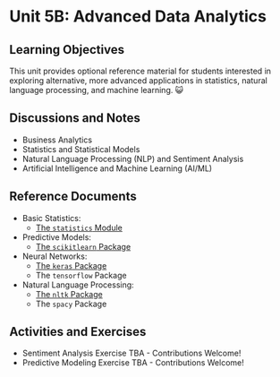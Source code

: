 
# Unit 5B: Advanced Data Analytics

## Learning Objectives

This unit provides optional reference material for students interested in exploring alternative, more advanced applications in statistics, natural language processing, and machine learning. :smiley_cat:

## Discussions and Notes

  + Business Analytics
  + Statistics and Statistical Models
  + Natural Language Processing (NLP) and Sentiment Analysis
  + Artificial Intelligence and Machine Learning (AI/ML)

## Reference Documents

  + Basic Statistics:
    + [The `statistics` Module](/notes/python/modules/statistics.md)
  + Predictive Models:
    + [The `scikitlearn` Package](https://scikit-learn.org/stable/)
  + Neural Networks:
    + [The `keras` Package](http://data-creative.info/projects/2018/12/16/learning-keras-tensorflow-py/)
    + The `tensorflow` Package
  + Natural Language Processing:
    + [The `nltk` Package](/notes/python/packages/nltk.md)
    + The `spacy` Package

## Activities and Exercises

  + Sentiment Analysis Exercise TBA - Contributions Welcome!
  + Predictive Modeling Exercise TBA - Contributions Welcome!
